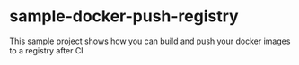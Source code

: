 # sample-docker-push-registry
This sample project shows how you can build and push your docker images to a registry after CI
